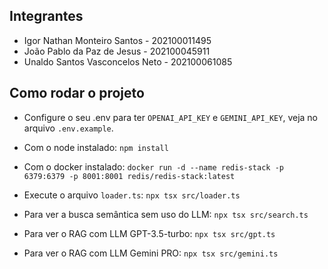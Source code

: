 ## Integrantes

- Igor Nathan Monteiro Santos - 202100011495
- João Pablo da Paz de Jesus - 202100045911
- Unaldo Santos Vasconcelos Neto - 202100061085

## Como rodar o projeto

- Configure o seu .env para ter `OPENAI_API_KEY` e `GEMINI_API_KEY`, veja no arquivo `.env.example`.

- Com o node instalado: `npm install`
- Com o docker instalado: `docker run -d --name redis-stack -p 6379:6379 -p 8001:8001 redis/redis-stack:latest`
- Execute o arquivo `loader.ts`: `npx tsx src/loader.ts`
- Para ver a busca semântica sem uso do LLM: `npx tsx src/search.ts`
- Para ver o RAG com LLM GPT-3.5-turbo: `npx tsx src/gpt.ts`
- Para ver o RAG com LLM Gemini PRO: `npx tsx src/gemini.ts`
